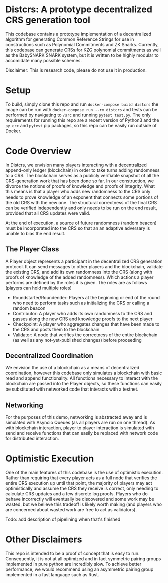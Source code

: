 # Distcrs: A prototype decentralized CRS generation tool

This codebase contains a prototype implementation of a decentralized algorithm for generating Common Reference Strings for use in constructions such as Polynomial Commitments and ZK Snarks.  Currently, this codebase can generate CRSs for KZG polynomial commitments as well as the BabySNARK SNARK system, but it is written to be highly modular to accomidate many possible schemes.

Disclaimer: This is research code, please do not use it in production.


# Setup
To build, simply clone this repo and run `docker-compose build distcrs`
the image can be run with `docker-compose run --rm distcrs` and tests can be performed by navigating to `/src` and running `pytest test.py`. The only requirements for running this repo are a recent version of Python3 and the `py_ecc` and `pytest` pip packages, so this repo can be easily run outside of Docker.


# Code Overview
In Distcrs, we envision many players interacting with a decentralized append-only ledger (blockchain) in order to take turns adding randomness to a CRS. The blockchain serves as a publicly verifiable snapshot of all the CRS-generation work that has been done so far. In our construction, we divorce the notions of proofs of knowledge and proofs of integrity. What this means is that a player who adds new randomness to the CRS only needs to prove knowledge of an exponent that connects some portions of the old CRS with the new one. The structural correctness of the final CRS can be verified independently and only needs to be run on the end result, provided that all CRS updates were valid.

At the end of execution, a source of future randomness (random beacon) must be incorporated into the CRS so that an an adaptive adversary is unable to bias the end result. 
## The Player Class
A Player object represents a participant in the decentralized CRS generation protocol. It can send messages to other players and the blockchain, validate the existing CRS, and add its own randomness into the CRS (along with proofs of knowledge of the added randomness). Which actions a player performs are defined by the roles it is given. The roles are as follows (players can hold multiple roles)

- Roundstarter/Roundender: Players at the beginning or end of the round who need to perform tasks such as initializing the CRS or calling a random beacon
- Contributor: A player who adds its own randomness to the CRS and passes along the new CRS and knowledge proofs to the next player
- Checkpoint: A player who aggregates changes that have been made to the CRS and posts them to the blockchain
- Validator: A node that verifies the correctness of the entire blockchain (as well as any not-yet-published changes) before proceeding
## Decentralized Coordination
We envision the use of a blockchain as a means of decentralized coordination, however this codebase only simulates a blockchain with basic read and append functionality. All functions necessary to interact with the blockchain are passed into the Player objects, so these functions can easily be substituted with networked code that interacts with a testnet.

## Networking
For the purposes of this demo, networking is abstracted away and is simulated with Asyncio Queues (as all players are run on one thread). As with blockchain interaction, player to player interaction is simulated with send and receive functions that can easily be replaced with network code for distributed interaction. 

# Optimistic Execution
One of the main features of this codebase is the use of optimistic execution. Rather than requiring that every player acts as a full node that verifies the entire CRS execution up until that point, the majority of players may act optimistically and assume the CRS they receive is correct, only needing to calculate CRS updates and a few discrete log proofs.  Players who do behave incorrectly will eventually be discovered and some work may be wasted, but we believe this tradeoff is likely worth making (and players who are concerned about wasted work are free to act as validators).

Todo: add description of pipelining when that's finished

# Other Disclaimers
This repo is intended to be a proof of concept that is easy to run. Consequently, it is not at all optimized and in fact symmetric pairing groups implemented in pure python are incredibly slow. To achieve better performance, we would recommend using an asymmetric pairing group implemented in a fast language such as Rust.